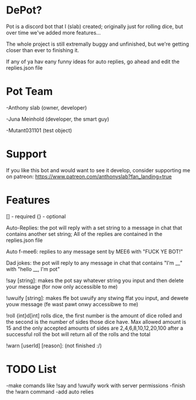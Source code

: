 # DePot?
Pot is a discord bot that I (slab) created; originally just for rolling dice, but over time we've added more features... 

The whole project is still extremally buggy and unfinished, but we're getting closer than ever to finishing it.

If any of ya hav eany funny ideas for auto replies, go ahead and edit the replies.json file

# Pot Team
-Anthony slab (owner, developer)

-Juna Meinhold (developer, the smart guy)

-Mutant031101 (test object)

# Support
If you like this bot and would want to see it develop, consider supporting me on patreon:
https://www.patreon.com/anthonyslab?fan_landing=true

# Features
[] - required
{} - optional

Auto-Replies: the pot will reply with a set string to a message in chat that contains another set string;
All of the replies are contained in the replies.json file

Auto f-mee6:
replies to any message sent by MEE6 with "FUCK YE BOT!"

Dad jokes: the pot will reply to any message in chat that contains "I'm __" with "hello __, I'm pot"

!say [string]: makes the pot say whatever string you input and then delete your message (for now only accessible to me) 
  
!uwuify [string]: makes ffe bot uwuify any stwing ffat you input, and dewete youw message (fe wast pawt onwy accessibwe to me)
  
!roll {int}d[int] rolls dice, the first number is the amount of dice rolled and the second is the number of sides those dice have.
Max allowed amount is 15 and the only accepted amounts of sides are 2,4,6,8,10,12,20,100
after a successful roll the bot will return all of the rolls and the total
  
!warn [userId] [reason]: (not finished :/)

# TODO List
-make comands like !say and !uwuify work with server permissions
-finish the !warn command
-add auto relies
